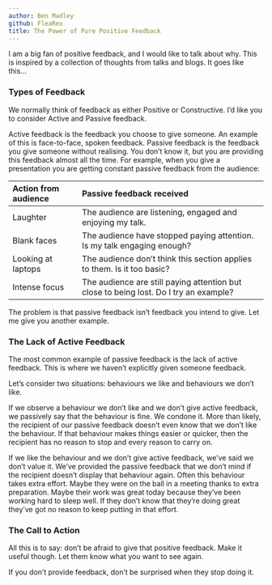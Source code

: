 ```yaml
---
author: Ben Madley
github: FleaRex
title: The Power of Pure Positive Feedback
---
```


I am a big fan of positive feedback, and I would like to talk about why. This is inspired by a collection of thoughts from talks and blogs. It goes like this…

### Types of Feedback

We normally think of feedback as either Positive or Constructive. I’d like you to consider Active and Passive feedback.

Active feedback is the feedback you choose to give someone. An example of this is face-to-face, spoken feedback. Passive feedback is the feedback you give someone without realising. You don’t know it, but you are providing this feedback almost all the time. For example, when you give a presentation you are getting constant passive feedback from the audience:

| Action from audience | Passive feedback received                                                             |
| :------------------- | :------------------------------------------------------------------------------------ |
| Laughter             | The audience are listening, engaged and enjoying my talk.                             |
| Blank faces          | The audience have stopped paying attention. Is my talk engaging enough?               |
| Looking at laptops   | The audience don’t think this section applies to them. Is it too basic?               |
| Intense focus        | The audience are still paying attention but close to being lost. Do I try an example? |

The problem is that passive feedback isn’t feedback you intend to give. Let me give you another example.

### The Lack of Active Feedback

The most common example of passive feedback is the lack of active feedback. This is where we haven’t explicitly given someone feedback.

Let’s consider two situations: behaviours we like and behaviours we don’t like.

If we observe a behaviour we don’t like and we don’t give active feedback, we passively say that the behaviour is fine. We condone it. More than likely, the recipient of our passive feedback doesn’t even know that we don’t like the behaviour. If that behaviour makes things easier or quicker, then the recipient has no reason to stop and every reason to carry on.

If we like the behaviour and we don’t give active feedback, we’ve said we don’t value it. We’ve provided the passive feedback that we don’t mind if the recipient doesn’t display that behaviour again. Often this behaviour takes extra effort. Maybe they were on the ball in a meeting thanks to extra preparation. Maybe their work was great today because they’ve been working hard to sleep well. If they don’t know that they’re doing great they’ve got no reason to keep putting in that effort.

### The Call to Action

All this is to say: don’t be afraid to give that positive feedback. Make it useful though. Let them know what you want to see again.

If you don’t provide feedback, don’t be surprised when they stop doing it.
